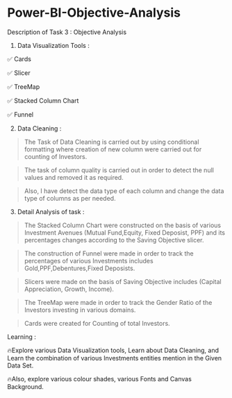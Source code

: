 # Power-BI-Objective-Analysis


Description of Task 3 : Objective Analysis



1. Data Visualization Tools :

✅ Cards

✅ Slicer

✅ TreeMap

✅ Stacked Column Chart

✅ Funnel



2. Data Cleaning :

>The Task of Data Cleaning is carried out by using conditional formatting where creation of new column were carried out for counting of Investors.

>The task of column quality is carried out in order to detect the null values and removed it as required.

>Also, I have detect the data type of each column and change the data type of columns as per needed.



3. Detail Analysis of task :

>The Stacked Column Chart were constructed on the basis of various Investment Avenues (Mutual Fund,Equity, Fixed Deposist, PPF) and its percentages changes according to the Saving Objective slicer.

>The construction of Funnel were made in order to track the percentages of various Investments includes Gold,PPF,Debentures,Fixed Deposists.

>Slicers were made on the basis of Saving Objective includes (Capital Appreciation, Growth, Income).

>The TreeMap were made in order to track the Gender Ratio of the Investors investing in various domains.

>Cards were created for Counting of total Investors.



Learning :

🔥Explore various Data Visualization tools, Learn about Data Cleaning, and Learn the combination of various Investments entities mention in the Given Data Set.

🔥Also, explore various colour shades, various Fonts and Canvas Background.
